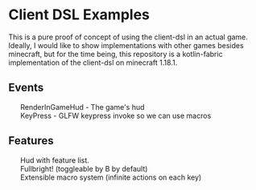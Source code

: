 # Client DSL Examples

This is a pure proof of concept of using the client-dsl in an actual game. Ideally, I would like to show implementations
with other games besides minecraft, but for the time being, this repository is a kotlin-fabric implementation of the
client-dsl on minecraft 1.18.1.

## Events
<ul>
   <item>RenderInGameHud - The game's hud</item> <br>
   <item>KeyPress - GLFW keypress invoke so we can use macros</item>
</ul>

## Features

<ul>
Hud with feature list. <br>
Fullbright! (toggleable by B by default) <br>
Extensible macro system (infinite actions on each key)
</ul>